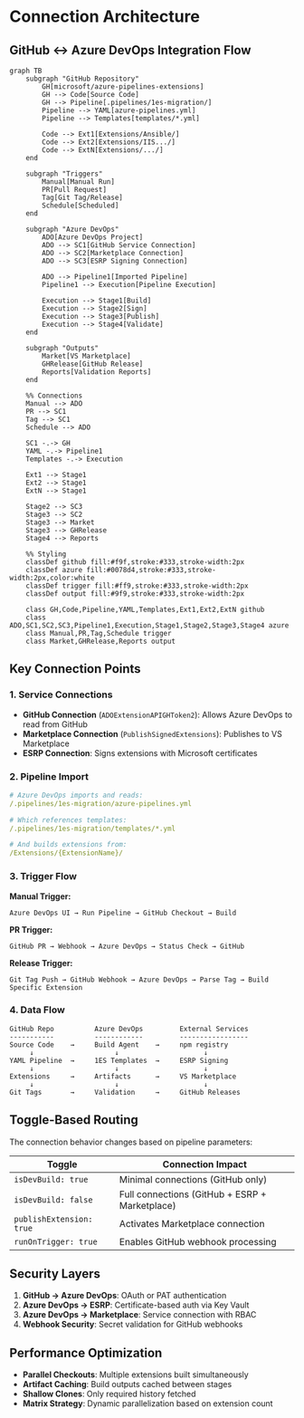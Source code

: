 # Connection Architecture

## GitHub ↔️ Azure DevOps Integration Flow

```mermaid
graph TB
    subgraph "GitHub Repository"
        GH[microsoft/azure-pipelines-extensions]
        GH --> Code[Source Code]
        GH --> Pipeline[.pipelines/1es-migration/]
        Pipeline --> YAML[azure-pipelines.yml]
        Pipeline --> Templates[templates/*.yml]
        
        Code --> Ext1[Extensions/Ansible/]
        Code --> Ext2[Extensions/IIS.../]
        Code --> ExtN[Extensions/.../]
    end
    
    subgraph "Triggers"
        Manual[Manual Run]
        PR[Pull Request]
        Tag[Git Tag/Release]
        Schedule[Scheduled]
    end
    
    subgraph "Azure DevOps"
        ADO[Azure DevOps Project]
        ADO --> SC1[GitHub Service Connection]
        ADO --> SC2[Marketplace Connection]
        ADO --> SC3[ESRP Signing Connection]
        
        ADO --> Pipeline1[Imported Pipeline]
        Pipeline1 --> Execution[Pipeline Execution]
        
        Execution --> Stage1[Build]
        Execution --> Stage2[Sign]
        Execution --> Stage3[Publish]
        Execution --> Stage4[Validate]
    end
    
    subgraph "Outputs"
        Market[VS Marketplace]
        GHRelease[GitHub Release]
        Reports[Validation Reports]
    end
    
    %% Connections
    Manual --> ADO
    PR --> SC1
    Tag --> SC1
    Schedule --> ADO
    
    SC1 -.-> GH
    YAML -.-> Pipeline1
    Templates -.-> Execution
    
    Ext1 --> Stage1
    Ext2 --> Stage1
    ExtN --> Stage1
    
    Stage2 --> SC3
    Stage3 --> SC2
    Stage3 --> Market
    Stage3 --> GHRelease
    Stage4 --> Reports
    
    %% Styling
    classDef github fill:#f9f,stroke:#333,stroke-width:2px
    classDef azure fill:#0078d4,stroke:#333,stroke-width:2px,color:white
    classDef trigger fill:#ff9,stroke:#333,stroke-width:2px
    classDef output fill:#9f9,stroke:#333,stroke-width:2px
    
    class GH,Code,Pipeline,YAML,Templates,Ext1,Ext2,ExtN github
    class ADO,SC1,SC2,SC3,Pipeline1,Execution,Stage1,Stage2,Stage3,Stage4 azure
    class Manual,PR,Tag,Schedule trigger
    class Market,GHRelease,Reports output
```

## Key Connection Points

### 1. Service Connections
- **GitHub Connection** (`ADOExtensionAPIGHToken2`): Allows Azure DevOps to read from GitHub
- **Marketplace Connection** (`PublishSignedExtensions`): Publishes to VS Marketplace
- **ESRP Connection**: Signs extensions with Microsoft certificates

### 2. Pipeline Import
```yaml
# Azure DevOps imports and reads:
/.pipelines/1es-migration/azure-pipelines.yml

# Which references templates:
/.pipelines/1es-migration/templates/*.yml

# And builds extensions from:
/Extensions/{ExtensionName}/
```

### 3. Trigger Flow

**Manual Trigger:**
```
Azure DevOps UI → Run Pipeline → GitHub Checkout → Build
```

**PR Trigger:**
```
GitHub PR → Webhook → Azure DevOps → Status Check → GitHub
```

**Release Trigger:**
```
Git Tag Push → GitHub Webhook → Azure DevOps → Parse Tag → Build Specific Extension
```

### 4. Data Flow

```
GitHub Repo          Azure DevOps         External Services
-----------          ------------         -----------------
Source Code    →     Build Agent    →     npm registry
     ↓                    ↓                     ↓
YAML Pipeline  →     1ES Templates  →     ESRP Signing
     ↓                    ↓                     ↓
Extensions     →     Artifacts      →     VS Marketplace
     ↓                    ↓                     ↓
Git Tags       →     Validation     →     GitHub Releases
```

## Toggle-Based Routing

The connection behavior changes based on pipeline parameters:

| Toggle | Connection Impact |
|--------|------------------|
| `isDevBuild: true` | Minimal connections (GitHub only) |
| `isDevBuild: false` | Full connections (GitHub + ESRP + Marketplace) |
| `publishExtension: true` | Activates Marketplace connection |
| `runOnTrigger: true` | Enables GitHub webhook processing |

## Security Layers

1. **GitHub → Azure DevOps**: OAuth or PAT authentication
2. **Azure DevOps → ESRP**: Certificate-based auth via Key Vault
3. **Azure DevOps → Marketplace**: Service connection with RBAC
4. **Webhook Security**: Secret validation for GitHub webhooks

## Performance Optimization

- **Parallel Checkouts**: Multiple extensions built simultaneously
- **Artifact Caching**: Build outputs cached between stages
- **Shallow Clones**: Only required history fetched
- **Matrix Strategy**: Dynamic parallelization based on extension count